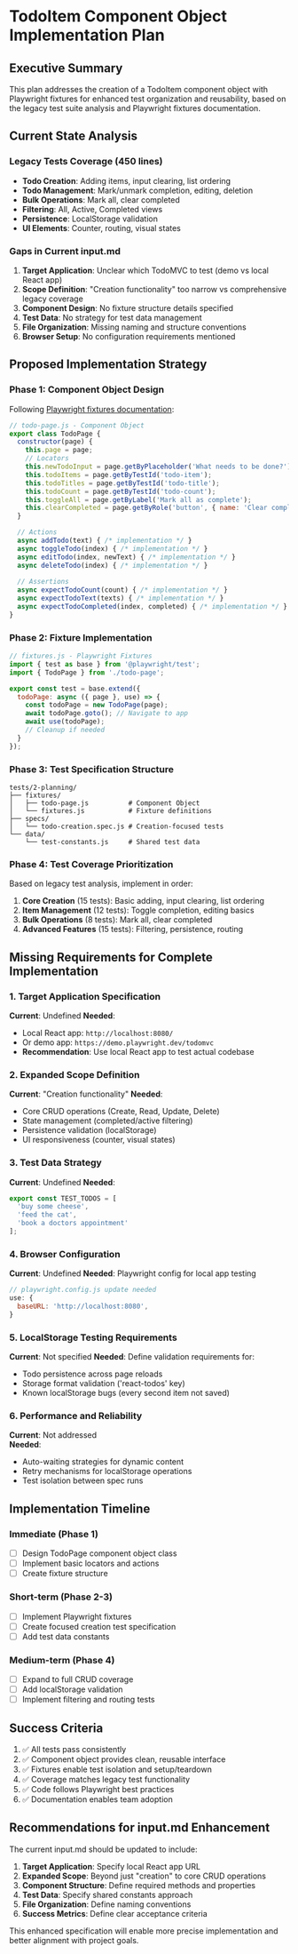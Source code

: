 # TodoItem Component Object Implementation Plan

## Executive Summary
This plan addresses the creation of a TodoItem component object with Playwright fixtures for enhanced test organization and reusability, based on the legacy test suite analysis and Playwright fixtures documentation.

## Current State Analysis

### Legacy Tests Coverage (450 lines)
- **Todo Creation**: Adding items, input clearing, list ordering
- **Todo Management**: Mark/unmark completion, editing, deletion
- **Bulk Operations**: Mark all, clear completed
- **Filtering**: All, Active, Completed views
- **Persistence**: LocalStorage validation
- **UI Elements**: Counter, routing, visual states

### Gaps in Current input.md
1. **Target Application**: Unclear which TodoMVC to test (demo vs local React app)
2. **Scope Definition**: "Creation functionality" too narrow vs comprehensive legacy coverage
3. **Component Design**: No fixture structure details specified
4. **Test Data**: No strategy for test data management
5. **File Organization**: Missing naming and structure conventions
6. **Browser Setup**: No configuration requirements mentioned

## Proposed Implementation Strategy

### Phase 1: Component Object Design
Following [Playwright fixtures documentation](https://playwright.dev/docs/test-fixtures#creating-a-fixture):

```javascript
// todo-page.js - Component Object
export class TodoPage {
  constructor(page) {
    this.page = page;
    // Locators
    this.newTodoInput = page.getByPlaceholder('What needs to be done?');
    this.todoItems = page.getByTestId('todo-item');
    this.todoTitles = page.getByTestId('todo-title');
    this.todoCount = page.getByTestId('todo-count');
    this.toggleAll = page.getByLabel('Mark all as complete');
    this.clearCompleted = page.getByRole('button', { name: 'Clear completed' });
  }

  // Actions
  async addTodo(text) { /* implementation */ }
  async toggleTodo(index) { /* implementation */ }
  async editTodo(index, newText) { /* implementation */ }
  async deleteTodo(index) { /* implementation */ }
  
  // Assertions
  async expectTodoCount(count) { /* implementation */ }
  async expectTodoText(texts) { /* implementation */ }
  async expectTodoCompleted(index, completed) { /* implementation */ }
}
```

### Phase 2: Fixture Implementation
```javascript
// fixtures.js - Playwright Fixtures
import { test as base } from '@playwright/test';
import { TodoPage } from './todo-page';

export const test = base.extend({
  todoPage: async ({ page }, use) => {
    const todoPage = new TodoPage(page);
    await todoPage.goto(); // Navigate to app
    await use(todoPage);
    // Cleanup if needed
  }
});
```

### Phase 3: Test Specification Structure
```
tests/2-planning/
├── fixtures/
│   ├── todo-page.js          # Component Object
│   └── fixtures.js           # Fixture definitions  
├── specs/
│   └── todo-creation.spec.js # Creation-focused tests
└── data/
    └── test-constants.js     # Shared test data
```

### Phase 4: Test Coverage Prioritization
Based on legacy test analysis, implement in order:
1. **Core Creation** (15 tests): Basic adding, input clearing, list ordering
2. **Item Management** (12 tests): Toggle completion, editing basics  
3. **Bulk Operations** (8 tests): Mark all, clear completed
4. **Advanced Features** (15 tests): Filtering, persistence, routing

## Missing Requirements for Complete Implementation

### 1. Target Application Specification
**Current**: Undefined
**Needed**: 
- Local React app: `http://localhost:8080/`
- Or demo app: `https://demo.playwright.dev/todomvc`
- **Recommendation**: Use local React app to test actual codebase

### 2. Expanded Scope Definition
**Current**: "Creation functionality"
**Needed**: 
- Core CRUD operations (Create, Read, Update, Delete)
- State management (completed/active filtering)
- Persistence validation (localStorage)
- UI responsiveness (counter, visual states)

### 3. Test Data Strategy
**Current**: Undefined
**Needed**:
```javascript
export const TEST_TODOS = [
  'buy some cheese',
  'feed the cat', 
  'book a doctors appointment'
];
```

### 4. Browser Configuration
**Current**: Undefined
**Needed**: Playwright config for local app testing
```javascript
// playwright.config.js update needed
use: {
  baseURL: 'http://localhost:8080',
}
```

### 5. LocalStorage Testing Requirements
**Current**: Not specified
**Needed**: Define validation requirements for:
- Todo persistence across page reloads
- Storage format validation ('react-todos' key)
- Known localStorage bugs (every second item not saved)

### 6. Performance and Reliability
**Current**: Not addressed  
**Needed**:
- Auto-waiting strategies for dynamic content
- Retry mechanisms for localStorage operations
- Test isolation between spec runs

## Implementation Timeline

### Immediate (Phase 1)
- [ ] Design TodoPage component object class
- [ ] Implement basic locators and actions
- [ ] Create fixture structure

### Short-term (Phase 2-3)  
- [ ] Implement Playwright fixtures
- [ ] Create focused creation test specification
- [ ] Add test data constants

### Medium-term (Phase 4)
- [ ] Expand to full CRUD coverage
- [ ] Add localStorage validation
- [ ] Implement filtering and routing tests

## Success Criteria
1. ✅ All tests pass consistently  
2. ✅ Component object provides clean, reusable interface
3. ✅ Fixtures enable test isolation and setup/teardown
4. ✅ Coverage matches legacy test functionality
5. ✅ Code follows Playwright best practices
6. ✅ Documentation enables team adoption

## Recommendations for input.md Enhancement

The current input.md should be updated to include:
1. **Target Application**: Specify local React app URL
2. **Expanded Scope**: Beyond just "creation" to core CRUD operations  
3. **Component Structure**: Define required methods and properties
4. **Test Data**: Specify shared constants approach
5. **File Organization**: Define naming conventions
6. **Success Metrics**: Define clear acceptance criteria

This enhanced specification will enable more precise implementation and better alignment with project goals.
